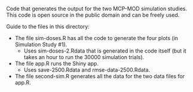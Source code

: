 Code that generates the output for the two MCP-MOD simulation studies. This code is open source in the public domain and can be freely used.

Guide to the files in this directory:

* The file sim-doses.R has all the code to generate the four plots (in Simulation Study #1).
  * Uses sim-doses-2.Rdata that is generated in the code itself (but it takes an hour to run the 30000 simulation trials).
* The file app.R runs the Shiny app.
  * Uses save-2500.Rdata and rmse-data-2500.Rdata.
* The file second-sim.R generates all the data for the two data files for app.R.
